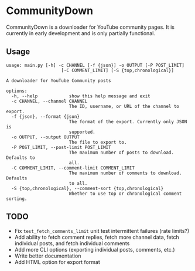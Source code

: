 # CommunityDown
CommunityDown is a downloader for YouTube community pages. It is currently in early development and is only partially functional.

## Usage
```
usage: main.py [-h] -c CHANNEL [-f {json}] -o OUTPUT [-P POST_LIMIT]
                     [-C COMMENT_LIMIT] [-S {top,chronological}]

A downloader for YouTube Community posts

options:
  -h, --help            show this help message and exit
  -c CHANNEL, --channel CHANNEL
                        The ID, username, or URL of the channel to export.
  -f {json}, --format {json}
                        The format of the export. Currently only JSON is
                        supported.
  -o OUTPUT, --output OUTPUT
                        The file to export to.
  -P POST_LIMIT, --post-limit POST_LIMIT
                        The maximum number of posts to download. Defaults to
                        all.
  -C COMMENT_LIMIT, --comment-limit COMMENT_LIMIT
                        The maximum number of comments to download. Defaults
                        to all.
  -S {top,chronological}, --comment-sort {top,chronological}
                        Whether to use top or chronological comment sorting.
```

## TODO
- Fix `test_fetch_comments_limit` unit test intermittent failures (rate limits?)
- Add ability to fetch comment replies, fetch more channel data, fetch individual posts, and fetch individual comments
- Add more CLI options (exporting individual posts, comments, etc.)
- Write better documentation
- Add HTML option for export format
